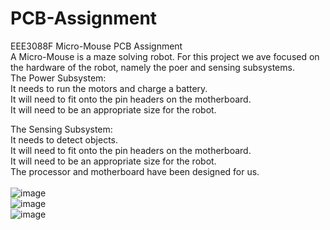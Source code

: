 # PCB-Assignment
EEE3088F Micro-Mouse PCB Assignment<br />
A Micro-Mouse is a maze solving robot. For this project we ave focused on the hardware of the robot, namely the poer and sensing subsystems.<br />
The Power Subsystem:<br />
It needs to run the motors and charge a battery.<br />
It will need to fit onto the pin headers on the motherboard.<br />
It will need to be an appropriate size for the robot.<br />

The Sensing Subsystem:<br />
It needs to detect objects.<br />
It will need to fit onto the pin headers on the motherboard.<br />
It will need to be an appropriate size for the robot.<br />
The processor and motherboard have been designed for us.<br />
<br />
![image](https://github.com/a-mkader/PCB-Assignment/assets/163734726/adeade09-d0c7-4884-b129-cedc638cf4bb)<br />
![image](https://github.com/a-mkader/PCB-Assignment/assets/163734726/4fcd885a-d044-4313-a8e8-c641b3d626aa)<br />
![image](https://github.com/a-mkader/PCB-Assignment/assets/163734726/b4dfa7cb-5046-440a-84e9-b3c408bcec23)<br />
